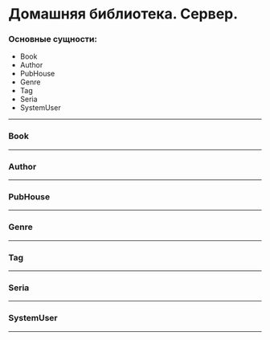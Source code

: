 # Домашняя библиотека. Сервер.

### Основные сущности:
 * Book
 * Author
 * PubHouse
 * Genre
 * Tag
 * Seria
 * SystemUser



***
###     Book
***

###     Author
***

###     PubHouse
***

###     Genre
***

###     Tag
***

###     Seria
***

###     SystemUser
***